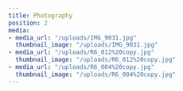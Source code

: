 ```yaml
---
title: Photography
position: 2
media:
- media_url: "/uploads/IMG_9031.jpg"
  thumbnail_image: "/uploads/IMG_9031.jpg"
- media_url: "/uploads/R6_012%20copy.jpg"
  thumbnail_image: "/uploads/R6_012%20copy.jpg"
- media_url: "/uploads/R6_004%20copy.jpg"
  thumbnail_image: "/uploads/R6_004%20copy.jpg"
---
```


